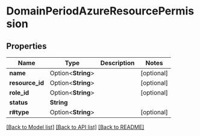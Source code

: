 # DomainPeriodAzureResourcePermission

## Properties

Name | Type | Description | Notes
------------ | ------------- | ------------- | -------------
**name** | Option<**String**> |  | [optional]
**resource_id** | Option<**String**> |  | [optional]
**role_id** | Option<**String**> |  | [optional]
**status** | **String** |  |
**r#type** | Option<**String**> |  | [optional]

[[Back to Model list]](./README.md#documentation-for-models) [[Back to API list]](./README.md#documentation-for-api-endpoints) [[Back to README]](../README.md)

